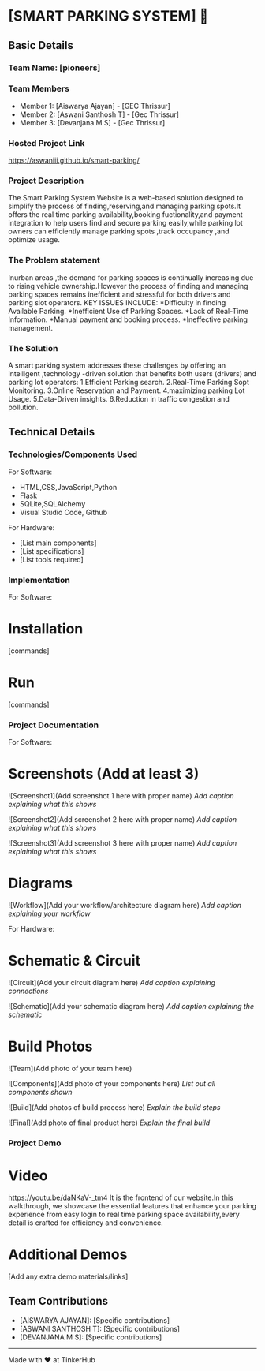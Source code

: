 

# [SMART PARKING SYSTEM] 🎯


## Basic Details
### Team Name: [pioneers]


### Team Members
- Member 1: [Aiswarya Ajayan] - [GEC Thrissur]
- Member 2: [Aswani Santhosh T] - [Gec Thrissur]
- Member 3: [Devanjana M S] - [Gec Thrissur]

### Hosted Project Link
https://aswaniii.github.io/smart-parking/

### Project Description
The Smart Parking System Website is a web-based solution designed to simplify the process of finding,reserving,and managing parking spots.It offers the real time parking availability,booking fuctionality,and payment integration to help users find and secure parking easily,while parking lot owners can efficiently manage parking spots ,track occupancy ,and optimize usage.

### The Problem statement
Inurban areas ,the demand for parking spaces is continually increasing due to rising vehicle ownership.However the process of finding and managing parking spaces remains inefficient and stressful for both  drivers and parking slot operators.
KEY ISSUES INCLUDE:
*Difficulty in finding Available Parking.
*Inefficient Use of Parking Spaces.
*Lack of Real-Time Information.
*Manual payment and booking process.
*Ineffective parking management.

### The Solution
A smart parking system addresses these challenges by offering an intelligent ,technology -driven solution that benefits both users (drivers) and parking lot operators:
1.Efficient Parking search.
2.Real-Time Parking Sopt Monitoring.
3.Online Reservation and Payment.
4.maximizing parking Lot Usage.
5.Data-Driven insights.
6.Reduction in traffic congestion and pollution.

## Technical Details
### Technologies/Components Used
For Software:
- HTML,CSS,JavaScript,Python
- Flask
- SQLite,SQLAlchemy
- Visual Studio Code, Github

For Hardware:
- [List main components]
- [List specifications]
- [List tools required]

### Implementation
For Software:
# Installation
[commands]

# Run
[commands]

### Project Documentation
For Software:

# Screenshots (Add at least 3)
![Screenshot1](Add screenshot 1 here with proper name)
*Add caption explaining what this shows*

![Screenshot2](Add screenshot 2 here with proper name)
*Add caption explaining what this shows*

![Screenshot3](Add screenshot 3 here with proper name)
*Add caption explaining what this shows*

# Diagrams
![Workflow](Add your workflow/architecture diagram here)
*Add caption explaining your workflow*

For Hardware:

# Schematic & Circuit
![Circuit](Add your circuit diagram here)
*Add caption explaining connections*

![Schematic](Add your schematic diagram here)
*Add caption explaining the schematic*

# Build Photos
![Team](Add photo of your team here)


![Components](Add photo of your components here)
*List out all components shown*

![Build](Add photos of build process here)
*Explain the build steps*

![Final](Add photo of final product here)
*Explain the final build*

### Project Demo
# Video
https://youtu.be/daNKaV-_tm4
It is the frontend of our website.In this walkthrough, we showcase the essential features that enhance your parking experience from easy login to real time parking space availability,every detail is crafted for efficiency and convenience.

# Additional Demos
[Add any extra demo materials/links]

## Team Contributions
- [AISWARYA AJAYAN]: [Specific contributions]
- [ASWANI SANTHOSH T]: [Specific contributions]
- [DEVANJANA M S]: [Specific contributions]

---
Made with ❤️ at TinkerHub




